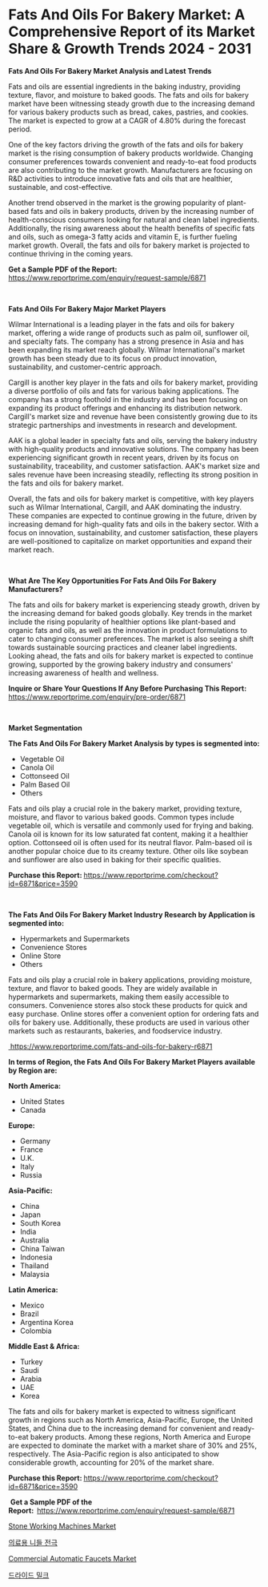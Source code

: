 <p><h1>Fats And Oils For Bakery Market: A Comprehensive Report of its Market Share & Growth Trends 2024 - 2031</h1></p><p><strong>Fats And Oils For Bakery Market Analysis and Latest Trends</strong></p>
<p><p>Fats and oils are essential ingredients in the baking industry, providing texture, flavor, and moisture to baked goods. The fats and oils for bakery market have been witnessing steady growth due to the increasing demand for various bakery products such as bread, cakes, pastries, and cookies. The market is expected to grow at a CAGR of 4.80% during the forecast period.</p><p>One of the key factors driving the growth of the fats and oils for bakery market is the rising consumption of bakery products worldwide. Changing consumer preferences towards convenient and ready-to-eat food products are also contributing to the market growth. Manufacturers are focusing on R&D activities to introduce innovative fats and oils that are healthier, sustainable, and cost-effective.</p><p>Another trend observed in the market is the growing popularity of plant-based fats and oils in bakery products, driven by the increasing number of health-conscious consumers looking for natural and clean label ingredients. Additionally, the rising awareness about the health benefits of specific fats and oils, such as omega-3 fatty acids and vitamin E, is further fueling market growth. Overall, the fats and oils for bakery market is projected to continue thriving in the coming years.</p></p>
<p><strong>Get a Sample PDF of the Report:&nbsp;</strong> <a href="https://www.reportprime.com/enquiry/request-sample/6871">https://www.reportprime.com/enquiry/request-sample/6871</a></p>
<p>&nbsp;</p>
<p><strong>Fats And Oils For Bakery Major Market Players</strong></p>
<p><p>Wilmar International is a leading player in the fats and oils for bakery market, offering a wide range of products such as palm oil, sunflower oil, and specialty fats. The company has a strong presence in Asia and has been expanding its market reach globally. Wilmar International's market growth has been steady due to its focus on product innovation, sustainability, and customer-centric approach.</p><p>Cargill is another key player in the fats and oils for bakery market, providing a diverse portfolio of oils and fats for various baking applications. The company has a strong foothold in the industry and has been focusing on expanding its product offerings and enhancing its distribution network. Cargill's market size and revenue have been consistently growing due to its strategic partnerships and investments in research and development.</p><p>AAK is a global leader in specialty fats and oils, serving the bakery industry with high-quality products and innovative solutions. The company has been experiencing significant growth in recent years, driven by its focus on sustainability, traceability, and customer satisfaction. AAK's market size and sales revenue have been increasing steadily, reflecting its strong position in the fats and oils for bakery market.</p><p>Overall, the fats and oils for bakery market is competitive, with key players such as Wilmar International, Cargill, and AAK dominating the industry. These companies are expected to continue growing in the future, driven by increasing demand for high-quality fats and oils in the bakery sector. With a focus on innovation, sustainability, and customer satisfaction, these players are well-positioned to capitalize on market opportunities and expand their market reach.</p></p>
<p>&nbsp;</p>
<p><strong>What Are The Key Opportunities For Fats And Oils For Bakery Manufacturers?</strong></p>
<p><p>The fats and oils for bakery market is experiencing steady growth, driven by the increasing demand for baked goods globally. Key trends in the market include the rising popularity of healthier options like plant-based and organic fats and oils, as well as the innovation in product formulations to cater to changing consumer preferences. The market is also seeing a shift towards sustainable sourcing practices and cleaner label ingredients. Looking ahead, the fats and oils for bakery market is expected to continue growing, supported by the growing bakery industry and consumers' increasing awareness of health and wellness.</p></p>
<p><strong>Inquire or Share Your Questions If Any Before Purchasing This Report:</strong> <a href="https://www.reportprime.com/enquiry/pre-order/6871">https://www.reportprime.com/enquiry/pre-order/6871</a></p>
<p>&nbsp;</p>
<p><strong>Market Segmentation</strong></p>
<p><strong>The Fats And Oils For Bakery Market Analysis by types is segmented into:</strong></p>
<p><ul><li>Vegetable Oil</li><li>Canola Oil</li><li>Cottonseed Oil</li><li>Palm Based Oil</li><li>Others</li></ul></p>
<p><p>Fats and oils play a crucial role in the bakery market, providing texture, moisture, and flavor to various baked goods. Common types include vegetable oil, which is versatile and commonly used for frying and baking. Canola oil is known for its low saturated fat content, making it a healthier option. Cottonseed oil is often used for its neutral flavor. Palm-based oil is another popular choice due to its creamy texture. Other oils like soybean and sunflower are also used in baking for their specific qualities.</p></p>
<p><strong>Purchase this Report:&nbsp;</strong><a href="https://www.reportprime.com/checkout?id=6871&price=3590">https://www.reportprime.com/checkout?id=6871&price=3590</a></p>
<p>&nbsp;</p>
<p><strong>The Fats And Oils For Bakery Market Industry Research by Application is segmented into:</strong></p>
<p><ul><li>Hypermarkets and Supermarkets</li><li>Convenience Stores</li><li>Online Store</li><li>Others</li></ul></p>
<p><p>Fats and oils play a crucial role in bakery applications, providing moisture, texture, and flavor to baked goods. They are widely available in hypermarkets and supermarkets, making them easily accessible to consumers. Convenience stores also stock these products for quick and easy purchase. Online stores offer a convenient option for ordering fats and oils for bakery use. Additionally, these products are used in various other markets such as restaurants, bakeries, and foodservice industry.</p></p>
<p><a href="https://www.reportprime.com/fats-and-oils-for-bakery-r6871">&nbsp;https://www.reportprime.com/fats-and-oils-for-bakery-r6871</a></p>
<p><strong>In terms of Region, the Fats And Oils For Bakery Market Players available by Region are:</strong></p>
<p>
    <p> <strong> North America: </strong>
        <ul>
            <li>United States</li>
            <li>Canada</li>
        </ul>
        </p> 
    <p> <strong> Europe: </strong>
        <ul>
            <li>Germany</li>
            <li>France</li>
            <li>U.K.</li>
            <li>Italy</li>
            <li>Russia</li>
        </ul>
        </p> 
    <p> <strong> Asia-Pacific: </strong>
        <ul>
            <li>China</li>
            <li>Japan</li>
            <li>South Korea</li>
            <li>India</li>
            <li>Australia</li>
            <li>China Taiwan</li>
            <li>Indonesia</li>
            <li>Thailand</li>
            <li>Malaysia</li>
        </ul>
        </p> 
    <p> <strong> Latin America: </strong>
        <ul>
            <li>Mexico</li>
            <li>Brazil</li>
            <li>Argentina Korea</li>
            <li>Colombia</li>
        </ul>
        </p> 
    <p> <strong> Middle East & Africa: </strong>
        <ul>
            <li>Turkey</li>
            <li>Saudi</li>
            <li>Arabia</li>
            <li>UAE</li>
            <li>Korea</li>
        </ul>
    </p>
    </p>
<p><p>The fats and oils for bakery market is expected to witness significant growth in regions such as North America, Asia-Pacific, Europe, the United States, and China due to the increasing demand for convenient and ready-to-eat bakery products. Among these regions, North America and Europe are expected to dominate the market with a market share of 30% and 25%, respectively. The Asia-Pacific region is also anticipated to show considerable growth, accounting for 20% of the market share.</p></p>
<p><strong>Purchase this Report: </strong><a href="https://www.reportprime.com/checkout?id=6871&price=3590">https://www.reportprime.com/checkout?id=6871&price=3590</a></p>
<p>&nbsp;<strong>Get a Sample PDF of the Report:&nbsp;&nbsp;</strong><a href="https://www.reportprime.com/enquiry/request-sample/6871">https://www.reportprime.com/enquiry/request-sample/6871</a></p>
<p><strong></strong></p>
<p><p><a href="https://www.linkedin.com/pulse/stone-working-machines-market-insight-trends-growth-forecasted-ormef?trackingId=VmGvqssiRV6sJ2HjQK25Nw%3D%3D">Stone Working Machines Market</a></p><p><a href="https://github.com/laholand/Market-Research-Report-List-4/blob/main/746192581264.md">의료용 니들 전극</a></p><p><a href="https://www.linkedin.com/pulse/commercial-automatic-faucets-market-exploring-share-trends-zmmaf?trackingId=smoQPF%2Fcaf6tKPdp7IyTNg%3D%3D">Commercial Automatic Faucets Market</a></p><p><a href="https://medium.com/@jesseperry626/%EA%B1%B4%EC%A1%B0-%EC%9A%B0%EC%9C%A0-%EC%8B%9C%EC%9E%A5%EC%9D%80-%EC%8B%9C%EC%9E%A5-%EC%A0%90%EC%9C%A0%EC%9C%A8-%EA%B7%9C%EB%AA%A8-%EB%B0%8F-2031%EB%85%84%EA%B9%8C%EC%A7%80-%EC%98%88%EC%83%81-%EC%98%88%EC%B8%A1%EC%97%90-%EC%B4%88%EC%A0%90%EC%9D%84-%EB%A7%9E%EC%B6%A5%EB%8B%88%EB%8B%A4-9028ba0b1fc1">드라이드 밀크</a></p></p>